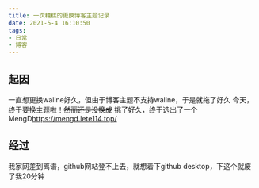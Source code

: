 ```yaml
---
title: 一次糟糕的更换博客主题记录
date: 2021-5-4 16:10:50
tags:
- 日常
- 博客
---
```

## 起因
一直想更换waline好久，但由于博客主题不支持waline，于是就拖了好久
今天，终于要换主题啦！~~然而还是没换成~~
挑了好久，终于选出了一个MengD<https://mengd.lete114.top/>

## 经过
我家网差到离谱，github网站登不上去，就想着下github desktop，下这个就废了我20分钟
